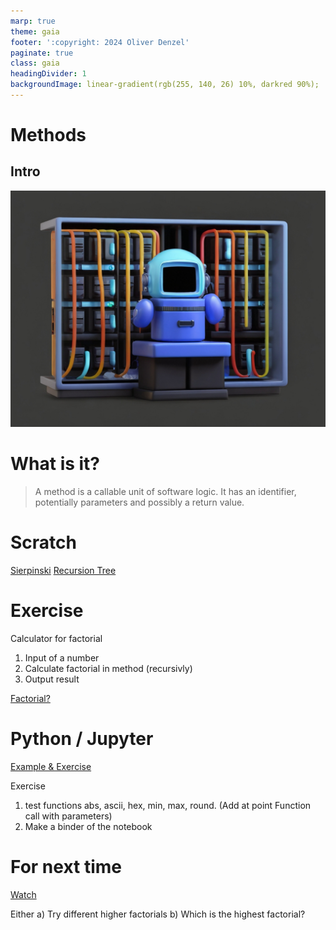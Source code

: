 ```yaml
---
marp: true
theme: gaia
footer: ':copyright: 2024 Oliver Denzel'
paginate: true
class: gaia
headingDivider: 1
backgroundImage: linear-gradient(rgb(255, 140, 26) 10%, darkred 90%);
---
```

<!-- _paginate: skip -->
<!-- _class: gaia lead -->
# Methods
## Intro
![bg left:40%](../img/robot8.jpg)

# What is it?
> A method is a callable unit of software logic. It has an identifier, potentially parameters and possibly a return value.

# Scratch
[Sierpinski](https://scratch.mit.edu/projects/24584643/editor)
[Recursion Tree](https://scratch.mit.edu/projects/10240446/editor)

# Exercise
Calculator for factorial
1. Input of a number
2. Calculate factorial in method (recursivly)
3. Output result

[Factorial?](https://www.youtube.com/watch?v=wfkIiVJ-O50)

# Python / Jupyter
[Example & Exercise](https://mybinder.org/v2/gh/OliverDenzelHFU/Programming/main?filepath=5-Methods%2FMethods.ipynb)

Exercise
1. test functions abs, ascii, hex, min, max, round. (Add at point Function call with parameters)
2. Make a binder of the notebook

# For next time
[Watch](https://www.youtube.com/watch?v=ohCDWZgNIU0)

Either
a) Try different higher factorials
b) Which is the highest factorial?